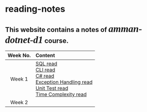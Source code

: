 # reading-notes

## This website contains a notes of *<span style="font-family:Papyrus; font-size:1.5em">amman-dotnet-d1</span>* course.

| Week No. | Content|
|:---------: |:--------------|
|Week 1      |[SQL read](SQLread.md) <br> [CLI read](CLIread.md) <br> [C# read](CSharpRead.md) <br> [Exception Handling read](ExceptionHandling.md) <br> [Unit Test read](UnitTestRead.md) <br> [Time Complexity read](ComplexityRead.md)| 
| Week 2     |

